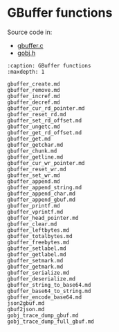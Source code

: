 # GBuffer functions

Source code in:

- [gbuffer.c](https://github.com/artgins/yunetas/blob/main/kernel/c/gobj-c/src/gbuffer.c)
- [gobj.h](https://github.com/artgins/yunetas/blob/main/kernel/c/gobj-c/src/gobj.h)


```{toctree}
:caption: GBuffer functions
:maxdepth: 1

gbuffer_create.md
gbuffer_remove.md
gbuffer_incref.md
gbuffer_decref.md
gbuffer_cur_rd_pointer.md
gbuffer_reset_rd.md
gbuffer_set_rd_offset.md
gbuffer_ungetc.md
gbuffer_get_rd_offset.md
gbuffer_get.md
gbuffer_getchar.md
gbuffer_chunk.md
gbuffer_getline.md
gbuffer_cur_wr_pointer.md
gbuffer_reset_wr.md
gbuffer_set_wr.md
gbuffer_append.md
gbuffer_append_string.md
gbuffer_append_char.md
gbuffer_append_gbuf.md
gbuffer_printf.md
gbuffer_vprintf.md
gbuffer_head_pointer.md
gbuffer_clear.md
gbuffer_leftbytes.md
gbuffer_totalbytes.md
gbuffer_freebytes.md
gbuffer_setlabel.md
gbuffer_getlabel.md
gbuffer_setmark.md
gbuffer_getmark.md
gbuffer_serialize.md
gbuffer_deserialize.md
gbuffer_string_to_base64.md
gbuffer_base64_to_string.md
gbuffer_encode_base64.md
json2gbuf.md
gbuf2json.md
gobj_trace_dump_gbuf.md
gobj_trace_dump_full_gbuf.md


```
